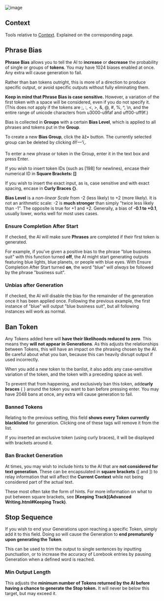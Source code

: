![image](https://github.com/TapwaveZodiac/novelaiUKB/assets/35267604/230c9043-56d6-44a1-8491-bf97dab4e5d8)

## Context

Tools relative to [Context](Context.html). Explained on the corresponding page.

## Phrase Bias

**Phrase Bias** allows you to tell the AI to **increase** or **decrease** the probability of single or groups of **tokens**. You may have 1024 biases enabled at once. Any extra will cause generation to fail.

Rather than ban tokens outright, this is more of a direction to produce specific output, or avoid specific outputs without fully eliminating them.

**Keep in mind that Phrase Bias is case sensitive.** However, a variation of the first token with a space will be considered, even if you do not specify it. (This does not apply if the tokens are ;, :, \<, \>, &, @, \#, %, ^, \n, and the entire range of unicode characters from u3000-u9faf and uff00-uff9f.)

Bias is collected in **Groups** with a certain **Bias Level**, which is applied to all phrases and tokens put in the **Group**.

To create a new **Bias Group**, click the âž• button. The currently selected group can be deleted by clicking ðŸ—‘ï¸.

To enter a new phrase or token in the Group, enter it in the text box and press Enter.

If you wish to insert token IDs (such as \[198\] for newlines), encase their numerical ID in **Square Brackets: \[\]**

If you wish to insert the exact input, as is, case sensitive and with exact spacing, encase in **Curly Braces {}**.

**Bias Level** is a *non-linear Scale* from -2 (less likely) to +2 (more likely). It is not an arithmetic scale: -2 is **much stronger** than simply "twice less likely than -1". The opposite is true for +1 and +2. Generally, a bias of **-0.1 to +0.1**, usually lower, works well for most uses cases.

### **Ensure Completion After Start**

If checked, the AI will make sure **Phrases** are completed if their first token is generated.

For example, if you've given a positive bias to the phrase "blue business suit" with this function turned **off**, the AI might start generating outputs featuring blue lights, blue planets, or people with blue eyes. With Ensure Completion After Start turned **on**, the word "blue" will *always* be followed by the phrase "business suit".

### **Unbias after Generation**

If checked, the AI will disable the bias for the remainder of the generation once it has been applied once. Following the previous example, the first instance of "blue" will output "blue business suit", but all following instances will work as normal.

## Ban Token

Any Tokens added here will **have their likelihoods reduced to zero**. This means they **will not appear in Generations**. As this adjusts the relationships between Tokens, this will have an impact on the phrasing chosen by the AI. Be careful about what you ban, because this can heavily disrupt output if used incorrectly.

When you add a new token to the banlist, it also adds any case-sensitive variation of the token, and the token with a preceding space as well.

To prevent that from happening, and exclusively ban this token, add**curly braces** { } around the token you want to ban before pressing enter. You may have 2048 bans at once, any extra will cause generation to fail.

### Banned Tokens

Relating to the previous setting, this field **shows every Token currently blacklisted** for generation. Clicking one of these tags will remove it from the list.

If you inserted an exclusive token (using curly braces), it will be displayed with brackets around it.

### Ban Bracket Generation

At times, you may wish to include hints to the AI that are **not considered for text generation**. These can be encapsulated in **square brackets** (\[ and \]) to relay information that will affect the **Current Context** while not being considered part of the actual text.

These most often take the form of hints. For more information on what to put between square brackets, see **[Keeping Track](Advanced Writing.html#Keeping Track)**.

## Stop Sequence

If you wish to end your Generations upon reaching a specific Token, simply add it to this field. Doing so will cause the Generation to **end prematurely upon generating the Token**.

This can be used to trim the output to single sentences by inputting punctuation, or to increase the accuracy of Lorebook entries by pausing Generation when a defined word is reached.

### Min Output Length

This adjusts the **minimum number of Tokens returned by the AI before having a chance to generate the Stop token.** It will never be below this target, but may exceed it.